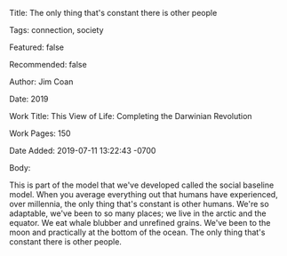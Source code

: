 Title:  The only thing that's constant there is other people

Tags:   connection, society

Featured: false

Recommended: false

Author: Jim Coan

Date:   2019

Work Title: This View of Life: Completing the Darwinian Revolution

Work Pages: 150

Date Added: 2019-07-11 13:22:43 -0700

Body:

This is part of the model that we've developed called the social baseline model. When you average everything out that humans have experienced, over millennia, the only thing that's constant is other humans. We're so adaptable, we've been to so many places; we live in the arctic and the equator. We eat whale blubber and unrefined grains. We've been to the moon and practically at the bottom of the ocean. The only thing that's constant there is other people. 

